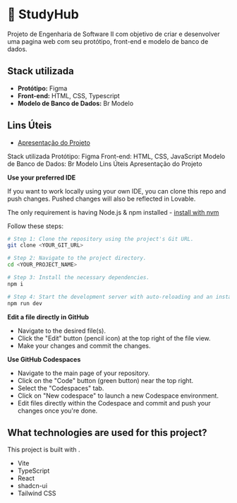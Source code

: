 # 📌 StudyHub

Projeto de Engenharia de Software II com objetivo de criar e desenvolver uma pagina web com seu protótipo, front-end e modelo de banco de dados.




## Stack utilizada

- **Protótipo:** Figma
- **Front-end:** HTML, CSS, Typescript
- **Modelo de Banco de Dados:** Br Modelo


## Lins Úteis


* [Apresentação do Projeto](https://www.canva.com/design/DAGc0oHt69M/aSPEo6HG2tqvppUEH1mhXQ/edit?utm_content=DAGc0oHt69M&utm_campaign=designshare&utm_medium=link2&utm_source=sharebutton)

Stack utilizada
Protótipo: Figma
Front-end: HTML, CSS, JavaScript
Modelo de Banco de Dados: Br Modelo
Lins Úteis
Apresentação do Projeto

**Use your preferred IDE**

If you want to work locally using your own IDE, you can clone this repo and push changes. Pushed changes will also be reflected in Lovable.

The only requirement is having Node.js & npm installed - [install with nvm](https://github.com/nvm-sh/nvm#installing-and-updating)

Follow these steps:

```sh
# Step 1: Clone the repository using the project's Git URL.
git clone <YOUR_GIT_URL>

# Step 2: Navigate to the project directory.
cd <YOUR_PROJECT_NAME>

# Step 3: Install the necessary dependencies.
npm i

# Step 4: Start the development server with auto-reloading and an instant preview.
npm run dev
```

**Edit a file directly in GitHub**

- Navigate to the desired file(s).
- Click the "Edit" button (pencil icon) at the top right of the file view.
- Make your changes and commit the changes.

**Use GitHub Codespaces**

- Navigate to the main page of your repository.
- Click on the "Code" button (green button) near the top right.
- Select the "Codespaces" tab.
- Click on "New codespace" to launch a new Codespace environment.
- Edit files directly within the Codespace and commit and push your changes once you're done.

## What technologies are used for this project?

This project is built with .

- Vite
- TypeScript
- React
- shadcn-ui
- Tailwind CSS

